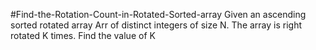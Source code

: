 #Find-the-Rotation-Count-in-Rotated-Sorted-array
Given an ascending sorted rotated array Arr of distinct integers of size N. The array is right rotated K times. Find the value of K
